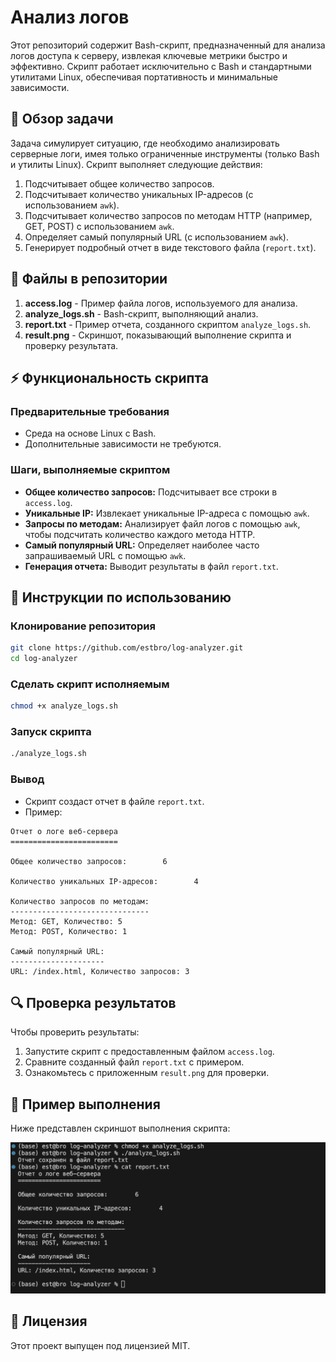 # Анализ логов

Этот репозиторий содержит Bash-скрипт, предназначенный для анализа логов доступа к серверу, извлекая ключевые метрики быстро и эффективно. Скрипт работает исключительно с Bash и стандартными утилитами Linux, обеспечивая портативность и минимальные зависимости.

## 🎯 Обзор задачи

Задача симулирует ситуацию, где необходимо анализировать серверные логи, имея только ограниченные инструменты (только Bash и утилиты Linux). Скрипт выполняет следующие действия:

1. Подсчитывает общее количество запросов.
2. Подсчитывает количество уникальных IP-адресов (с использованием `awk`).
3. Подсчитывает количество запросов по методам HTTP (например, GET, POST) с использованием `awk`.
4. Определяет самый популярный URL (с использованием `awk`).
5. Генерирует подробный отчет в виде текстового файла (`report.txt`).

## 📂 Файлы в репозитории

1. **access.log** - Пример файла логов, используемого для анализа.
2. **analyze_logs.sh** - Bash-скрипт, выполняющий анализ.
3. **report.txt** - Пример отчета, созданного скриптом `analyze_logs.sh`.
4. **result.png** - Скриншот, показывающий выполнение скрипта и проверку результата.

## ⚡ Функциональность скрипта

### Предварительные требования
- Среда на основе Linux с Bash.
- Дополнительные зависимости не требуются.

### Шаги, выполняемые скриптом
- **Общее количество запросов:** Подсчитывает все строки в `access.log`.
- **Уникальные IP:** Извлекает уникальные IP-адреса с помощью `awk`.
- **Запросы по методам:** Анализирует файл логов с помощью `awk`, чтобы подсчитать количество каждого метода HTTP.
- **Самый популярный URL:** Определяет наиболее часто запрашиваемый URL с помощью `awk`.
- **Генерация отчета:** Выводит результаты в файл `report.txt`.

## 📖 Инструкции по использованию

### Клонирование репозитория
```bash
git clone https://github.com/estbro/log-analyzer.git
cd log-analyzer
```

### Сделать скрипт исполняемым
```bash
chmod +x analyze_logs.sh
```

### Запуск скрипта
```bash
./analyze_logs.sh
```

### Вывод
- Скрипт создаст отчет в файле `report.txt`.
- Пример:
```plaintext
Отчет о логе веб-сервера
========================

Общее количество запросов:        6

Количество уникальных IP-адресов:        4

Количество запросов по методам:
-------------------------------
Метод: GET, Количество: 5
Метод: POST, Количество: 1

Самый популярный URL:
---------------------
URL: /index.html, Количество запросов: 3
```

## 🔍 Проверка результатов
Чтобы проверить результаты:
1. Запустите скрипт с предоставленным файлом `access.log`.
2. Сравните созданный файл `report.txt` с примером.
3. Ознакомьтесь с приложенным `result.png` для проверки.

## 📸 Пример выполнения
Ниже представлен скриншот выполнения скрипта:

![Результат выполнения](result.png)

## 📝 Лицензия
Этот проект выпущен под лицензией MIT.

